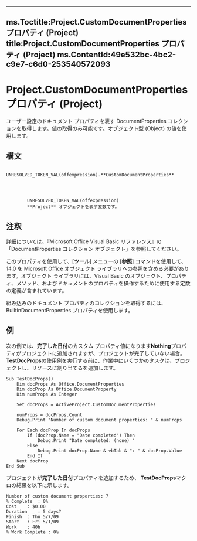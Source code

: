 

---
ms.Toctitle:Project.CustomDocumentProperties プロパティ (Project)
title:Project.CustomDocumentProperties プロパティ (Project)
ms.ContentId:49e532bc-4bc2-c9e7-c6d0-253540572093
---
# Project.CustomDocumentProperties プロパティ (Project)




ユーザー設定のドキュメント プロパティを表す DocumentProperties コレクションを取得します。値の取得のみ可能です。オブジェクト型 (Object) の値を使用します。

## 構文

            UNRESOLVED_TOKEN_VAL(offexpression).**CustomDocumentProperties**




            UNRESOLVED_TOKEN_VAL(offexpression)
            **Project** オブジェクトを表す変数です。



## 注釈
詳細については、『Microsoft Office Visual Basic リファレンス』の「DocumentProperties コレクション オブジェクト」を参照してください。



このプロパティを使用して、[**ツール**] メニューの [**参照**] コマンドを使用して、14.0 を Microsoft Office オブジェクト ライブラリへの参照を含める必要があります。オブジェクト ライブラリには、Visual Basic のオブジェクト、プロパティ、メソッド、およびドキュメントのプロパティを操作するために使用する定数の定義が含まれています。



組み込みのドキュメント プロパティのコレクションを取得するには、BuiltinDocumentProperties プロパティを使用します。



## 例
次の例では、**完了した日付**のカスタム プロパティ値になります**Nothing**プロパティがプロジェクトに追加されますが、プロジェクトが完了していない場合。**TestDocProps**の使用例を実行する前に、作業中にいくつかのタスクは、プロジェクトし、リソースに割り当てるを追加します。

```vba
Sub TestDocProps()
    Dim docProps As Office.DocumentProperties
    Dim docProp As Office.DocumentProperty
    Dim numProps As Integer
    
    Set docProps = ActiveProject.CustomDocumentProperties
    
    numProps = docProps.Count
    Debug.Print "Number of custom document properties: " & numProps
    
    For Each docProp In docProps
        If (docProp.Name = "Date completed") Then
            Debug.Print "Date completed: (none) "
        Else
            Debug.Print docProp.Name & vbTab & ": " & docProp.Value
        End If
    Next docProp
End Sub
```




プロジェクトが**完了した日付**プロパティを追加するため、 **TestDocProps**マクロの結果を以下に示します。

```sourcecode
Number of custom document properties: 7
% Complete  : 0%
Cost    : $0.00
Duration    : 5 days?
Finish  : Thu 5/7/09
Start   : Fri 5/1/09
Work    : 40h
% Work Complete : 0%
```





